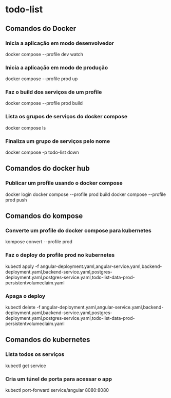 # todo-list

## Comandos do Docker

### Inicia a aplicação em modo desenvolvedor
docker compose --profile dev watch

### Inicia a aplicação em modo de produção
docker compose --profile prod up

### Faz o build dos serviços de um profile
docker compose --profile prod build

### Lista os grupos de serviços do docker compose
docker compose ls

### Finaliza um grupo de serviços pelo nome
docker compose -p todo-list down


## Comandos do docker hub

### Publicar um profile usando o docker compose
docker login
docker compose --profile prod build
docker compose --profile prod push

## Comandos do kompose

### Converte um profile do docker compose para kubernetes
kompose convert --profile prod

### Faz o deploy do profile prod no kubernetes
kubectl apply -f angular-deployment.yaml,angular-service.yaml,backend-deployment.yaml,backend-service.yaml,postgres-deployment.yaml,postgres-service.yaml,todo-list-data-prod-persistentvolumeclaim.yaml

### Apaga o deploy
kubectl delete -f angular-deployment.yaml,angular-service.yaml,backend-deployment.yaml,backend-service.yaml,postgres-deployment.yaml,postgres-service.yaml,todo-list-data-prod-persistentvolumeclaim.yaml


## Comandos do kubernetes

### Lista todos os serviços
kubectl get service

### Cria um túnel de porta para acessar o app
kubectl port-forward service/angular 8080:8080

